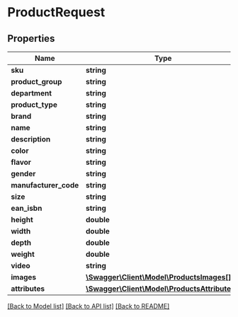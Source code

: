 # ProductRequest

## Properties
Name | Type | Description | Notes
------------ | ------------- | ------------- | -------------
**sku** | **string** |  | 
**product_group** | **string** |  | 
**department** | **string** |  | 
**product_type** | **string** |  | 
**brand** | **string** |  | 
**name** | **string** |  | 
**description** | **string** |  | 
**color** | **string** |  | 
**flavor** | **string** |  | 
**gender** | **string** |  | 
**manufacturer_code** | **string** |  | [optional] 
**size** | **string** |  | 
**ean_isbn** | **string** |  | [optional] 
**height** | **double** |  | 
**width** | **double** |  | 
**depth** | **double** |  | 
**weight** | **double** |  | 
**video** | **string** |  | [optional] 
**images** | [**\Swagger\Client\Model\ProductsImages[]**](ProductsImages.md) |  | 
**attributes** | [**\Swagger\Client\Model\ProductsAttributes[]**](ProductsAttributes.md) |  | [optional] 

[[Back to Model list]](../README.md#documentation-for-models) [[Back to API list]](../README.md#documentation-for-api-endpoints) [[Back to README]](../README.md)


